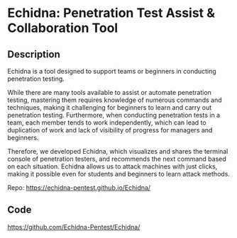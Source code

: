 # Echidna: Penetration Test Assist & Collaboration Tool

## Description
Echidna is a tool designed to support teams or beginners in conducting penetration testing.

While there are many tools available to assist or automate penetration testing, mastering them requires knowledge of numerous commands and techniques, making it challenging for beginners to learn and carry out penetration testing. Furthermore, when conducting penetration tests in a team, each member tends to work independently, which can lead to duplication of work and lack of visibility of progress for managers and beginners.

Therefore, we developed Echidna, which visualizes and shares the terminal console of penetration testers, and recommends the next command based on each situation. Echidna allows us to attack machines with just clicks, making it possible even for students and beginners to learn attack methods.

Repo: https://echidna-pentest.github.io/Echidna/

## Code
https://github.com/Echidna-Pentest/Echidna/
